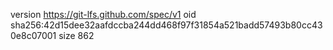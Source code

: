 version https://git-lfs.github.com/spec/v1
oid sha256:42d15dee32aafdccba244dd468f97f31854a521badd57493b80cc430e8c07001
size 862
